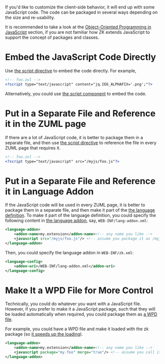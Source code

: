 

If you'd like to customize the client-side behavior, it will end up with
some JavaScript code. The code can be packaged in several ways depending
on the size and re-usability.

It is recommended to take a look at the [Object-Oriented Programming in JavaScript]({{site.baseurl}}/zk_client_side_ref/introduction/object_oriented_programming_in_javascript)
section, if you are not familiar how ZK extends JavaScript to support
the concept of packages and classes.

# Embed the JavaScript Code Directly

Use [the script directive](ZUML_Reference/ZUML/Processing_Instructions/script)
to embed the code directly. For example,

```xml
<!-- foo.zul -->
<?script type="text/javascript" content="jq.IE6_ALPHAFIX='.png';"?>
```

Alternatively, you could use [the script component]({{site.baseurl}}/zk_component_ref/essential_components/script)
to embed the code.

# Put in a Separate File and Reference it in the ZUML page

If there are a lot of JavaScript code, it is better to package them in a
separate file, and then use [the script directive](ZUML_Reference/ZUML/Processing_Instructions/script)
to reference the file in every ZUML page that requires it.

```xml
<!-- foo.zul -->
<?script type="text/javascript" src="/myjs/foo.js"?>
```

# Put in a Separate File and Reference it in Language Addon

If the JavaScript code will be used in every ZUML page, it is better to
package them in a separate file, and then make it part of the [the language definition](ZUML_Reference/ZUML/Languages). To make
it part of the language definition, you could specify the following
content in [the language addon]({{site.baseurl}}/zk_client_side_ref/language_definition), say,
`WEB-INF/lang-addon.xml`:

```xml
<language-addon>
    <addon-name>my.extension</addon-name><!-- any name you like -->
    <javascript src="/myjs/foo.js"/> <!-- assume you package it as /myjs/foo.js -->
</language-addon>
```

Then, you could specify the language addon in `WEB-INF/zk.xml`:

```xml
<language-config>
    <addon-uri>/WEB-INF/lang-addon.xml</addon-uri>
</language-config>
```

# Make It a WPD File for More Control

Technically, you could do whatever you want with a JavaScript file.
However, if you prefer to make it a JavaScript package, such that they
will be loaded automatically when required, you could package them as [a WPD file]({{site.baseurl}}/zk_client_side_ref/widget_package_descriptor).

For example, you could have a WPD file and make it loaded with the zk
package (so [it speeds up the loading]({{site.baseurl}}/zk_dev_ref/performance_tips/minimize_number_of_javascript_files_to_load)).

```xml
<language-addon>
    <addon-name>my.extension</addon-name><!-- any name you like -->
    <javascript package="my.foo" merge="true"/> <!-- assume you call it my.foo -->
</language-addon>
```


